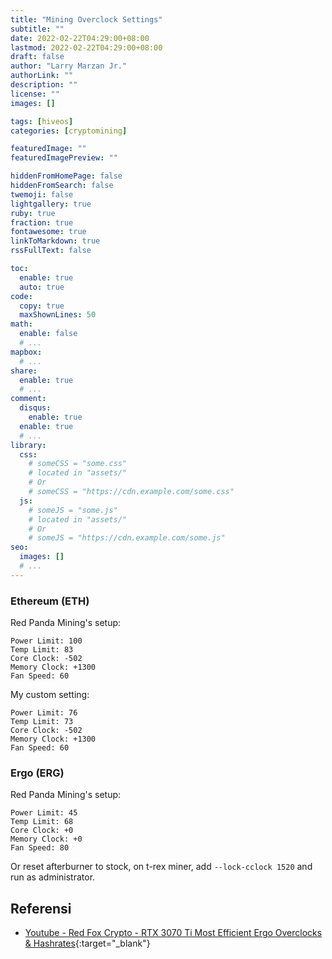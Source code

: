```yaml
---
title: "Mining Overclock Settings"
subtitle: ""
date: 2022-02-22T04:29:00+08:00
lastmod: 2022-02-22T04:29:00+08:00
draft: false 
author: "Larry Marzan Jr."
authorLink: ""
description: ""
license: ""
images: []

tags: [hiveos]
categories: [cryptomining]

featuredImage: ""
featuredImagePreview: ""

hiddenFromHomePage: false
hiddenFromSearch: false
twemoji: false
lightgallery: true
ruby: true
fraction: true
fontawesome: true
linkToMarkdown: true
rssFullText: false

toc:
  enable: true
  auto: true
code:
  copy: true
  maxShownLines: 50
math:
  enable: false
  # ...
mapbox:
  # ...
share:
  enable: true
  # ...
comment:
  disqus:
    enable: true
  enable: true
  # ...
library:
  css:
    # someCSS = "some.css"
    # located in "assets/"
    # Or
    # someCSS = "https://cdn.example.com/some.css"
  js:
    # someJS = "some.js"
    # located in "assets/"
    # Or
    # someJS = "https://cdn.example.com/some.js"
seo:
  images: []
  # ...
---
```



### Ethereum (ETH)
Red Panda Mining's setup:
```
Power Limit: 100
Temp Limit: 83
Core Clock: -502
Memory Clock: +1300
Fan Speed: 60
```

My custom setting:
```
Power Limit: 76
Temp Limit: 73
Core Clock: -502
Memory Clock: +1300
Fan Speed: 60
```

### Ergo (ERG)
Red Panda Mining's setup:
```
Power Limit: 45
Temp Limit: 68
Core Clock: +0
Memory Clock: +0
Fan Speed: 80
```
Or reset afterburner to stock, on t-rex miner, add `--lock-cclock 1520` and run as administrator.

## Referensi
- [Youtube - Red Fox Crypto - RTX 3070 Ti Most Efficient Ergo Overclocks & Hashrates](https://www.youtube.com/watch?v=vtrVQ5TYPLE){:target="_blank"}


